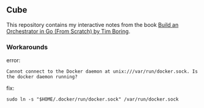 ## Cube

This repository contains my interactive notes from the book [Build an Orchestrator in Go (From Scratch) by Tim Boring](https://www.manning.com/books/build-an-orchestrator-in-go-from-scratch).

### Workarounds

error:
```
Cannot connect to the Docker daemon at unix:///var/run/docker.sock. Is the docker daemon running?
```
fix:
```
sudo ln -s "$HOME/.docker/run/docker.sock" /var/run/docker.sock
```